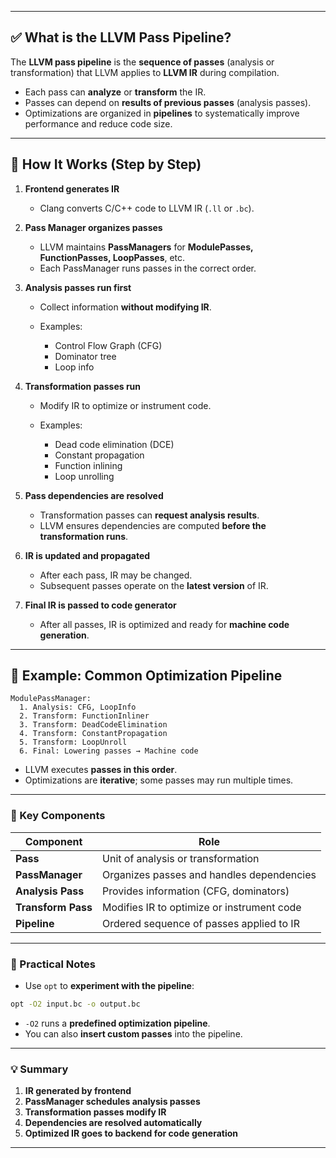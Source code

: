 
---

## ✅ What is the LLVM Pass Pipeline?

The **LLVM pass pipeline** is the **sequence of passes** (analysis or transformation) that LLVM applies to **LLVM IR** during compilation.

* Each pass can **analyze** or **transform** the IR.
* Passes can depend on **results of previous passes** (analysis passes).
* Optimizations are organized in **pipelines** to systematically improve performance and reduce code size.

---

## 🔹 How It Works (Step by Step)

1. **Frontend generates IR**

   * Clang converts C/C++ code to LLVM IR (`.ll` or `.bc`).

2. **Pass Manager organizes passes**

   * LLVM maintains **PassManagers** for **ModulePasses, FunctionPasses, LoopPasses**, etc.
   * Each PassManager runs passes in the correct order.

3. **Analysis passes run first**

   * Collect information **without modifying IR**.
   * Examples:

     * Control Flow Graph (CFG)
     * Dominator tree
     * Loop info

4. **Transformation passes run**

   * Modify IR to optimize or instrument code.
   * Examples:

     * Dead code elimination (DCE)
     * Constant propagation
     * Function inlining
     * Loop unrolling

5. **Pass dependencies are resolved**

   * Transformation passes can **request analysis results**.
   * LLVM ensures dependencies are computed **before the transformation runs**.

6. **IR is updated and propagated**

   * After each pass, IR may be changed.
   * Subsequent passes operate on the **latest version** of IR.

7. **Final IR is passed to code generator**

   * After all passes, IR is optimized and ready for **machine code generation**.

---

## 🔹 Example: Common Optimization Pipeline

```
ModulePassManager:
  1. Analysis: CFG, LoopInfo
  2. Transform: FunctionInliner
  3. Transform: DeadCodeElimination
  4. Transform: ConstantPropagation
  5. Transform: LoopUnroll
  6. Final: Lowering passes → Machine code
```

* LLVM executes **passes in this order**.
* Optimizations are **iterative**; some passes may run multiple times.

---

### 🔹 Key Components

| Component          | Role                                       |
| ------------------ | ------------------------------------------ |
| **Pass**           | Unit of analysis or transformation         |
| **PassManager**    | Organizes passes and handles dependencies  |
| **Analysis Pass**  | Provides information (CFG, dominators)     |
| **Transform Pass** | Modifies IR to optimize or instrument code |
| **Pipeline**       | Ordered sequence of passes applied to IR   |

---

### 🔹 Practical Notes

* Use `opt` to **experiment with the pipeline**:

```bash
opt -O2 input.bc -o output.bc
```

* `-O2` runs a **predefined optimization pipeline**.
* You can also **insert custom passes** into the pipeline.

---

### 💡 Summary

1. **IR generated by frontend**
2. **PassManager schedules analysis passes**
3. **Transformation passes modify IR**
4. **Dependencies are resolved automatically**
5. **Optimized IR goes to backend for code generation**

---

